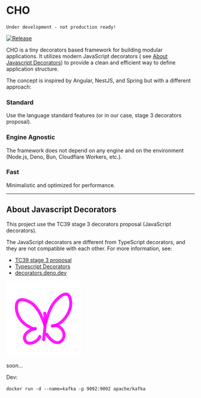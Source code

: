 # CHO

    Under development - not production ready!

[![Release](https://github.com/ziv/cho/actions/workflows/release.yml/badge.svg)](https://github.com/ziv/cho/actions/workflows/release.yml)

CHO is a tiny decorators based framework for building modular applications. It utilizes modern JavaScript decorators (
see [About Javascript Decorators](#about-javascript-decorators)) to provide a clean and efficient way to define
application structure.

The concept is inspired by Angular, NestJS, and Spring but with a different approach:

### Standard

Use the language standard features (or in our case, stage 3 decorators proposal).

### Engine Agnostic

The framework does not depend on any engine and on the environment (Node.js, Deno, Bun, Cloudflare Workers, etc.).

### Fast

Minimalistic and optimized for performance.

---

## About Javascript Decorators

This project use the TC39 stage 3 decorators proposal (JavaScript decorators).

The JavaScript decorators are different from TypeScript decorators, and they are not compatible with each other. For
more information, see:

- [TC39 stage 3 proposal](https://github.com/tc39/proposal-decorators)
- [Typescript Decorators](https://www.typescriptlang.org/docs/handbook/decorators.html)
- [decorators.deno.dev](https://decorators.deno.dev/)

<img src="./assets/cho.svg"  alt="CHO" width="200"/>

soon...

Dev:

```shell
docker run -d --name=kafka -p 9092:9092 apache/kafka
```
